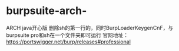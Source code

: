 # burpsuite-arch-
ARCH
java开心版 
删除sh的第一行的，同时BurpLoaderKeygenCnF，与burpsuite pro和sh在一个文件夹即可运行
官网地址：https://portswigger.net/burp/releases#professional

